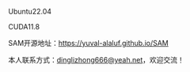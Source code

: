 Ubuntu22.04

CUDA11.8

SAM开源地址：https://yuval-alaluf.github.io/SAM

本人联系方式：dinglizhong666@yeah.net，欢迎交流！
